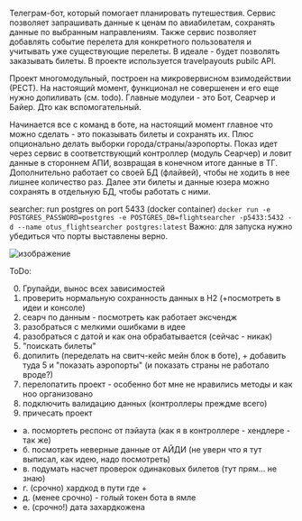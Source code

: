 Телеграм-бот, который помогает планировать путешествия. Сервис позволяет запрашивать данные к ценам по авиабилетам, сохранять данные по выбранным направлениям. Также сервис позволяет добавлять событие перелета для конкретного пользователя и учитывать уже существующие перелеты. В идеале - будет позволять заказывать билеты.
В проекте используется travelpayouts pubilc API.

Проект многомодульный, построен на микровервисном взимодействии (РЕСТ). На настоящий момент, функционал не совершенен и его еще нужно допиливать (см. todo). 
Главные модулеи - это Бот, Сеарчер и Байер. Дто как вспомогательный.

Начинается все с команд в боте, на настоящий момент главное что можно сделать - это показывать билеты и сохранять их. Плюс опционально делать выборки города/страны/аэропорты.
Показ идет через сервис в соответствующий контроллер (модуль Сеарчер) и ловит данные в стороннем АПИ, возвращая в конечном итоге данные в ТГ. Дополнительно работает со своей БД (флайвей), чтобы не ходить в нее лишнее количество раз.
Далее эти билеты и данные юзера можно сохранять в отдельную БД, чтобы работать с ними.

searcher: run postgres on port 5433 (docker container)
```docker run -e POSTGRES_PASSWORD=postgres -e POSTGRES_DB=flightsearcher -p5433:5432 -d --name otus_flightsearcher postgres:latest```
Важно: для запуска нужно убедиться что порты выставлены верно.


![изображение](https://user-images.githubusercontent.com/25296074/204279880-32739265-f153-4843-92ad-ad45b3db6c93.png)

ToDo:

0. Групайди, вынос всех зависимостей
1. проверить нормальную сохранность данных в Н2 (+посмотреть в идеи и консоле)
2. сеарч по данным - посмотреть как работает эксчендж
3. разобраться с мелкими ошибками в идее 
4. разобраться с датой и как она обрабатывается (сейчас - никак)
5. "поискать билеты"
6. допилить (переделать на свитч-кейс мейн блок в боте), + добавить туда 5 и "показать аэропорты" (и показать страны не работало вроде?)
7. перелопатить проект - особенно бот мне не нравились методы и как ноо организовано
8. подключить валидацию данных (контроллеры преждме всего)
9. причесать проект
- а. посмортеть респонс от пэйаута (как я в контроллере - хендлере - так же)
- б. посмотреть неверные данные от АЙДИ (не уверн что я тут выписал, как идею, надо посмотреть)
- в. подумать насчет проверок одинаковых билетов (тут прям... не знаю)
- г. (срочно) хардкод в пути где + 
- д. (менее срочно) - голый токен бота в ямле 
- е. (срочно!) дата захардкожена
